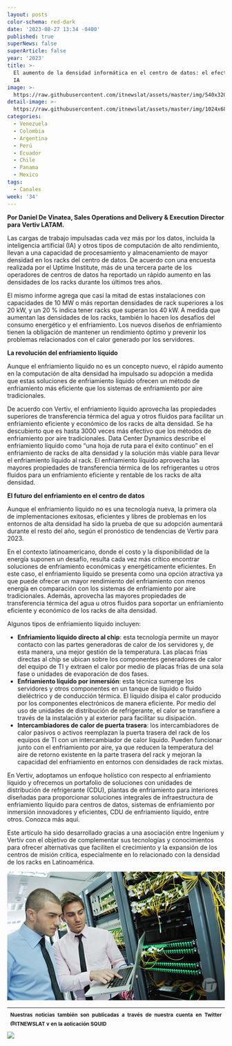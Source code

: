 ```yaml
---
layout: posts
color-schema: red-dark
date: '2023-08-27 13:34 -0400'
published: true
superNews: false
superArticle: false
year: '2023'
title: >-
  El aumento de la densidad informática en el centro de datos: el efecto de la
  IA
image: >-
  https://raw.githubusercontent.com/itnewslat/assets/master/img/540x320/Centro-de-Datos-Panduit-p.jpg
detail-image: >-
  https://raw.githubusercontent.com/itnewslat/assets/master/img/1024x680/Centro-de-Datos-Panduit-g.jpg
categories:
  - Venezuela
  - Colombia
  - Argentina
  - Perú
  - Ecuador
  - Chile
  - Panama
  - Mexico
tags:
  - Canales
week: '34'
---
```

**Por Daniel De Vinatea, Sales Operations and Delivery & Execution Director para Vertiv LATAM.**

Las cargas de trabajo impulsadas cada vez más por los datos, incluida la inteligencia artificial (IA) y otros tipos de computación de alto rendimiento, llevan a una capacidad de procesamiento y almacenamiento de mayor densidad en los racks del centro de datos. De acuerdo con una encuesta realizada por el Uptime Institute, más de una tercera parte de los operadores de centros de datos ha reportado un rápido aumento en las densidades de los racks durante los últimos tres años.

El mismo informe agrega que casi la mitad de estas instalaciones con capacidades de 10 MW o más reportan densidades de rack superiores a los 20 kW, y un 20 % indica tener racks que superan los 40 kW.
A medida que aumentan las densidades de los racks, también lo hacen los desafíos del consumo energético y el enfriamiento. Los nuevos diseños de enfriamiento tienen la obligación de mantener un rendimiento óptimo y prevenir los problemas relacionados con el calor generado por los servidores.

**La revolución del enfriamiento líquido**

Aunque el enfriamiento líquido no es un concepto nuevo, el rápido aumento en la computación de alta densidad ha impulsado su adopción a medida que estas soluciones de enfriamiento líquido ofrecen un método de enfriamiento más eficiente que los sistemas de enfriamiento por aire tradicionales.

De acuerdo con Vertiv, el enfriamiento líquido aprovecha las propiedades superiores de transferencia térmica del agua y otros fluidos para facilitar un enfriamiento eficiente y económico de los racks de alta densidad. Se ha descubierto que es hasta 3000 veces más efectivo que los métodos de enfriamiento por aire tradicionales.
Data Center Dynamics describe el enfriamiento líquido como “una hoja de ruta para el éxito continuo” en el enfriamiento de racks de alta densidad y la solución más viable para llevar el enfriamiento líquido al rack. El enfriamiento líquido aprovecha las mayores propiedades de transferencia térmica de los refrigerantes u otros fluidos para un enfriamiento eficiente y rentable de los racks de alta densidad.

**El futuro del enfriamiento en el centro de datos**

Aunque el enfriamiento líquido no es una tecnología nueva, la primera ola de implementaciones exitosas, eficientes y libres de problemas en los entornos de alta densidad ha sido la prueba de que su adopción aumentará durante el resto del año, según el pronóstico de tendencias de Vertiv para 2023.

En el contexto latinoamericano, donde el costo y la disponibilidad de la energía suponen un desafío, resulta cada vez más crítico encontrar soluciones de enfriamiento económicas y energéticamente eficientes.
En este caso, el enfriamiento líquido se presenta como una opción atractiva ya que puede ofrecer un mayor rendimiento del enfriamiento con menos energía en comparación con los sistemas de enfriamiento por aire tradicionales. Además, aprovecha las mayores propiedades de transferencia térmica del agua u otros fluidos para soportar un enfriamiento eficiente y económico de los racks de alta densidad.

Algunos tipos de enfriamiento líquido incluyen:

- **Enfriamiento líquido directo al chip**: esta tecnología permite un mayor contacto con las partes generadoras de calor de los servidores y, de esta manera, una mejor gestión de la temperatura. Las placas frías directas al chip se ubican sobre los componentes generadores de calor del equipo de TI y extraen el calor por medio de placas frías de una sola fase o unidades de evaporación de dos fases.
- **Enfriamiento líquido por inmersión**: esta técnica sumerge los servidores y otros componentes en un tanque de líquido o fluido dieléctrico y de conducción térmica. El líquido disipa el calor producido por los componentes electrónicos de manera eficiente. Por medio del uso de unidades de distribución de refrigerante, el calor se transfiere a través de la instalación y al exterior para facilitar su disipación.
- **Intercambiadores de calor de puerta trasera**: los intercambiadores de calor pasivos o activos reemplazan la puerta trasera del rack de los equipos de TI con un intercambiador de calor líquido. Pueden funcionar junto con el enfriamiento por aire, ya que reducen la temperatura del aire de retorno existente en la parte trasera del rack y mejoran la capacidad del enfriamiento en entornos con densidades de rack mixtas. 

En Vertiv, adoptamos un enfoque holístico con respecto al enfriamiento líquido y ofrecemos un portafolio de soluciones con unidades de distribución de refrigerante (CDU), plantas de enfriamiento para interiores diseñadas para proporcionar soluciones integrales de infraestructura de enfriamiento líquido para centros de datos, sistemas de enfriamiento por inmersión innovadores y eficientes, CDU de enfriamiento líquido, entre otros. Conozca más aquí.

Este artículo ha sido desarrollado gracias a una asociación entre Ingenium y Vertiv con el objetivo de complementar sus tecnologías y conocimientos para ofrecer alternativas que faciliten el crecimiento y la expansión de los centros de misión crítica, especialmente en lo relacionado con la densidad de los racks en Latinoamérica.

![](https://raw.githubusercontent.com/itnewslat/assets/master/img/540x320/Centro-de-Datos-Panduit-p.jpg)

<table style="height: 42px;" width="569">
<tbody>
<tr>
<td style="text-align: justify;"><sub><strong>Nuestras noticias también son publicadas a través de nuestra cuenta en Twitter <a href="https://twitter.com/itnewslat?lang=es">@ITNEWSLAT</a> y en la aplicación <a href="https://squidapp.co/en/">SQUID</a></strong></sub></td>
</tr>
</tbody>
</table>

<img src="https://tracker.metricool.com/c3po.jpg?hash=56f88a41e39ab42c063cc51676587a04"/>